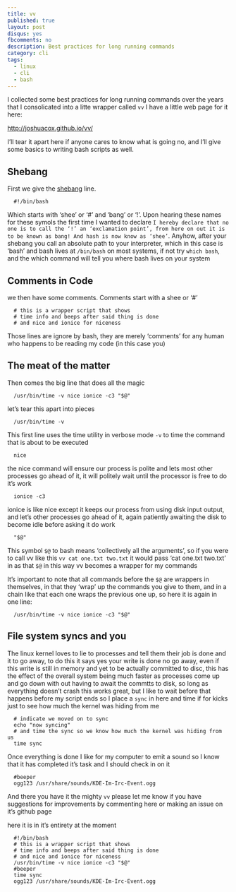 ```yaml
---
title: vv
published: true
layout: post
disqus: yes
fbcomments: no
description: Best practices for long running commands
category: cli
tags: 
  - linux
  - cli
  - bash
---
```


I collected some best practices for long running commands over the years that I consolicated into a litte wrapper called `vv` I have a little web page for it here:

http://joshuacox.github.io/vv/

I’ll tear it apart here if anyone cares to know what is going no, and I’ll give some basics to writing bash scripts as well.

## Shebang

First we give the [shebang](http://tinyurl.com/7co78gm) line. 

      #!/bin/bash

Which starts with ‘shee’ or ‘#’ and ‘bang’ or ‘!’.  Upon hearing these names for these symols the first time I wanted to declare   `I hereby declare that no one is to call the ‘!’ an ‘exclamation point’, from here on out it is to be known as bang! And hash is now know as ‘shee’`.  Anyhow, after your shebang you call an absolute path to your interpreter, which in this case is ‘bash’ and bash lives at `/bin/bash` on most systems, if not try `which bash`, and the which command will tell you where bash lives on your system

## Comments in Code

we then have some comments.  Comments start with a shee or ‘#’

      # this is a wrapper script that shows
      # time info and beeps after said thing is done
      # and nice and ionice for niceness

Those lines are ignore by bash, they are merely ‘comments’ for any human who happens to be reading my code (in this case you)

## The meat of the matter

Then comes the big line that does all the magic

      /usr/bin/time -v nice ionice -c3 "$@"

let’s tear this apart into pieces

      /usr/bin/time -v

This first line uses the time utility in verbose mode `-v` to time the command that is about to be executed

      nice 

the nice command will ensure our process is polite and lets most other processes go ahead of it, it will politely wait until the processor is free to do it’s work

      ionice -c3

ionice is like nice except it keeps our process from using disk input output, and let’s other processes go ahead of it, again patiently awaiting the disk to become idle before asking it do work

      "$@"

This symbol `$@` to bash means ‘collectively all the arguments’, so if you were to call vv like this `vv cat one.txt two.txt` it would pass ‘cat one.txt two.txt’ in as that `$@` in this way vv becomes a wrapper for my commands

It’s important to note that all commands before the `$@` are wrappers in themselves, in that they ‘wrap’ up the commands you give to them, and in a chain like that each one wraps the previous one up, so here it is again in one line:

      /usr/bin/time -v nice ionice -c3 "$@"

## File system syncs and you

The linux kernel loves to lie to processes and tell them their job is done and it to go away, to do this it says yes your write is done no go away, even if this write is still in memory and yet to be actually committed to disc, this has the effect of the overall system being much faster as processes come up and go down with out having to await the commtts to disk, so long as everything doesn’t crash this works great, but I like to wait before that happens before my script ends so I place a `sync` in here and time if for kicks just to see how much the kernel was hiding from me

      # indicate we moved on to sync
      echo "now syncing"
      # and time the sync so we know how much the kernel was hiding from us
      time sync

Once everything is done I like for my computer to emit a sound so I know that it has completed it’s task and I should check in on it

      #beeper
      ogg123 /usr/share/sounds/KDE-Im-Irc-Event.ogg

And there you have it the mighty `vv` please let me know if you have suggestions for improvements by commenting here or making an issue on it’s github page

here it is in it’s entirety at the moment

      #!/bin/bash
      # this is a wrapper script that shows
      # time info and beeps after said thing is done
      # and nice and ionice for niceness
      /usr/bin/time -v nice ionice -c3 "$@"
      #beeper
      time sync
      ogg123 /usr/share/sounds/KDE-Im-Irc-Event.ogg

